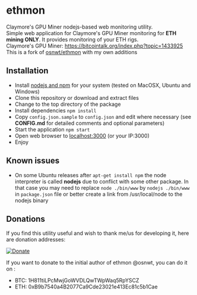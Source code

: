# ethmon
Claymore's GPU Miner nodejs-based web monitoring utility.  
Simple web application for Claymore's GPU Miner monitoring for **ETH mining ONLY**. It provides monitoring of your ETH rigs.  
Claymore's GPU Miner: https://bitcointalk.org/index.php?topic=1433925  
This is a fork of [osnwt/ethmon](https://github.com/osnwt/ethmon) with my own additions



## Installation
* Install [nodejs and npm](http://nodejs.org)  for your system (tested on MacOSX, Ubuntu and Windows)
* Clone this repository or download and extract files
* Change to the top directory of the package
* Install dependencies ```npm install```
* Copy ```config.json.sample``` to ```config.json``` and edit where necessary (see **CONFIG.md** for detailed comments and optional parameters)
* Start the application ```npm start```
* Open web browser to [localhost:3000](localhost:3000) (or your IP:3000)
* Enjoy

## Known issues
* On some Ubuntu releases after ```apt-get install npm``` the node interpreter is called **nodejs** due to conflict with some other package. In that case you may need to replace ```node ./bin/www``` by ```nodejs ./bin/www``` in ```package.json``` file or better create a link from /usr/local/node to the nodejs binary 

## Donations 
If you find this utility useful and wish to thank me/us for developing it, here are donation addresses:

[![Donate](https://img.shields.io/badge/Donate-PayPal-green.svg)](https://www.paypal.me/shkabo)

If you want to donate to the initial author of ethmon @osnwt, you can do it on :
* BTC: 1H811tiLPcMwjGoWVDLQwTWpWaq5RpYSCZ
* ETH: 0xB9b7540a4B2077Ca9Cde23021e413Ec81c5b1Cae
